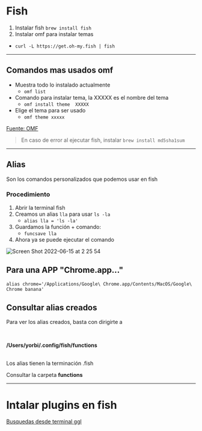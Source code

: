# Fish

1. Instalar fish ```brew install fish```
2. Instalar omf para instalar temas
- ```curl -L https://get.oh-my.fish | fish```

**********

## Comandos mas usados omf

- Muestra todo lo instalado actualmente
    - ```omf list```
- Comando para instalar tema, la XXXXX es el nombre del tema
    - ```omf install theme  XXXXX```
- Elige el tema para ser usado
    - ```omf theme xxxxx```



[Fuente: OMF](https://ubunlog.com/omf-personaliza-tope-fishshell/)

> En caso de error al ejecutar fish, instalar ```brew install md5sha1sum```


*********

## Alias 

Son los comandos personalizados que podemos usar en fish

### Procedimiento

1. Abrir la terminal fish
2. Creamos un alias ```lla``` para usar ```ls -la```
    - ```alias lla = 'ls -la'```
3. Guardamos la función + comando: 
    - ```funcsave lla```
4. Ahora ya se puede ejecutar el comando

![Screen Shot 2022-06-15 at 2 25 54](https://user-images.githubusercontent.com/65741972/173776084-a2c1f387-3d9d-4309-9eba-b31f7f896575.png)

## Para una APP "Chrome.app..."
~~~
alias chrome='/Applications/Google\ Chrome.app/Contents/MacOS/Google\ Chrome banana'
~~~


## Consultar alias creados

Para ver los alias creados, basta con dirigirte a 

<br>

**/Users/yorbi/.config/fish/functions**

<br>
Los alias tienen la terminación .fish

Consultar la carpeta **functions**

*****

# Intalar plugins en fish

[Busquedas desde terminal ggl](https://github.com/yo-goto/ggl.fish)
